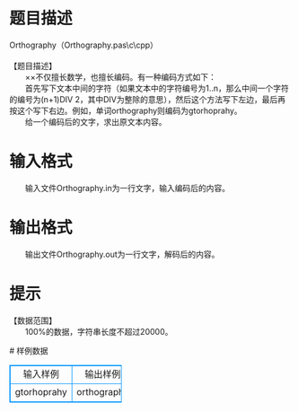 # 

 
 # 题目描述 
<p>
Orthography（Orthography.pas\c\cpp） <br><br>【题目描述】<br>　　××不仅擅长数学，也擅长编码。有一种编码方式如下：<br>　　首先写下文本中间的字符（如果文本中的字符编号为1..n，那么中间一个字符的编号为(n+1)DIV 2，其中DIV为整除的意思），然后这个方法写下左边，最后再按这个写下右边。例如，单词orthography则编码为gtorhoprahy。<br>　　给一个编码后的文字，求出原文本内容。<br></p> 

 
 # 输入格式 
<p>
　　输入文件Orthography.in为一行文字，输入编码后的内容。</p> 

 
 # 输出格式 
<p>
　　输出文件Orthography.out为一行文字，解码后的内容。</p> 

 
 # 提示 
<p>
【数据范围】<br>　　100%的数据，字符串长度不超过20000。<br></p> 
# 样例数据
<style>
        table,table tr th, table tr td { border:1px solid #0094ff; }
        table { width: 200px; min-height: 25px; line-height: 25px; text-align: center; border-collapse: collapse;}   
    </style>
<table>
	<tr>
		<td>输入样例</td>
		<td>输出样例</td>
	</tr>
<tr><td>gtorhoprahy</td><td>orthography</td></tr></table>
